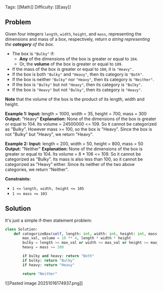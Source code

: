 Tags: [[Math]]
Difficulty: [[Easy]]
## Problem
Given four integers `length`, `width`, `height`, and `mass`, representing the dimensions and mass of a box, respectively, return _a string representing the **category** of the box_.

- The box is `"Bulky"` if:
    - **Any** of the dimensions of the box is greater or equal to `104`.
    - Or, the **volume** of the box is greater or equal to `109`.
- If the mass of the box is greater or equal to `100`, it is `"Heavy".`
- If the box is both `"Bulky"` and `"Heavy"`, then its category is `"Both"`.
- If the box is neither `"Bulky"` nor `"Heavy"`, then its category is `"Neither"`.
- If the box is `"Bulky"` but not `"Heavy"`, then its category is `"Bulky"`.
- If the box is `"Heavy"` but not `"Bulky"`, then its category is `"Heavy"`.

**Note** that the volume of the box is the product of its length, width and height.

**Example 1:**
**Input:** length = 1000, width = 35, height = 700, mass = 300
**Output:** "Heavy"
**Explanation:** 
None of the dimensions of the box is greater or equal to 104. 
Its volume = 24500000 <= 109. So it cannot be categorized as "Bulky".
However mass >= 100, so the box is "Heavy".
Since the box is not "Bulky" but "Heavy", we return "Heavy".

**Example 2:**
**Input:** length = 200, width = 50, height = 800, mass = 50
**Output:** "Neither"
**Explanation:** 
None of the dimensions of the box is greater or equal to 104.
Its volume = 8 * 106 <= 109. So it cannot be categorized as "Bulky".
Its mass is also less than 100, so it cannot be categorized as "Heavy" either. 
Since its neither of the two above categories, we return "Neither".

**Constraints:**
- `1 <= length, width, height <= 105`
- `1 <= mass <= 103`

## Solution
It's just a simple if-then statement problem:

```python
class Solution:
    def categorizeBox(self, length: int, width: int, height: int, mass: int) -> str:
        max_val, volume = 10 ** 4, length * width * height
        bulky = length >= max_val or width >= max_val or height >= max_val or volume >= 10 ** 9
        heavy = mass >= 100

        if bulky and heavy: return "Both"
        if bulky: return "Bulky"
        if heavy: return "Heavy"

        return "Neither"
```

![[Pasted image 20251016174937.png]]
